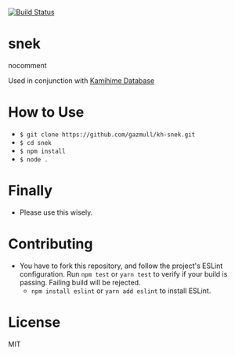 [![Build Status](https://travis-ci.org/gazmull/kh-snek.svg?branch=master)](https://travis-ci.org/gazmull/kh-snek)
# snek

nocomment

Used in conjunction with [Kamihime Database](https://github.com/gazmull/kamihime-database)

# How to Use
* `$ git clone https://github.com/gazmull/kh-snek.git`
* `$ cd snek`
* `$ npm install`
* `$ node .`

# Finally
* Please use this wisely.

# Contributing
* You have to fork this repository, and follow the project's ESLint configuration. Run `npm test` or `yarn test` to verify if your build is passing. Failing build will be rejected.
  * `npm install eslint` or `yarn add eslint` to install ESLint.

# License
  MIT